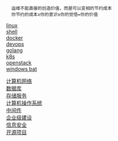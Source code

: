       运维不能直接的创造价值，而是可以变相的节约成本
      你节约的成本x你的意识x你的觉悟=你的价值

[linux](https://github.com/x14k3/devops/tree/master/linux)  
[shell](https://github.com/x14k3/devops/tree/master/shell)  
[docker](https://github.com/x14k3/devops/tree/master/docker)  
[devops](https://github.com/x14k3/devops/tree/master/devops)  
[golang](https://github.com/unknwon/the-way-to-go_ZH_CN)  
[k8s](https://github.com/cby-chen/Kubernetes)  
[openstack](https://github.com/x14k3/devops/tree/master/openstack)  
[windows bat](https://github.com/x14k3/devops/tree/master/windows%20bat)  

[计算机网络](https://github.com/x14k3/devops/tree/master/net)  
[数据库](https://github.com/x14k3/devops/tree/master/database)  
[存储服务](https://github.com/x14k3/devops/tree/master/存储服务)  
[计算机操作系统](https://github.com/x14k3/devops/tree/master/计算机操作系统)  
[中间件](https://github.com/x14k3/devops/tree/master/中间件)  
[企业级建设](https://github.com/x14k3/devops/tree/master/企业建设)  
[信息安全](https://github.com/x14k3/devops/tree/master/信息安全)  
[开源项目](https://github.com/x14k3/devops/tree/master/Open%20Source)  
